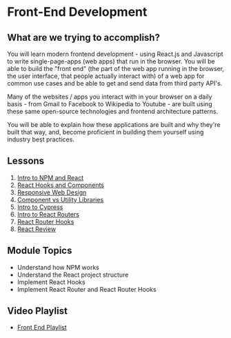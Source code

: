 # Front-End Development

## What are we trying to accomplish?

You will learn modern frontend development - using React.js and Javascript to write single-page-apps (web apps) that run in the browser. You will be able to build the "front end" (the part of the web app running in the browser, the user interface, that people actually interact with) of a web app for common use cases and be able to get and send data from third party API's.

Many of the websites / apps you interact with in your browser on a daily basis - from Gmail to Facebook to Wikipedia to Youtube - are built using these same open-source technologies and frontend architecture patterns.

You will be able to explain how these applications are built and why they're built that way, and, become proficient in building them yourself using industry best practices.

## Lessons

1. [Intro to NPM and React](./1-js-npm-axios/)
2. [React Hooks and Components](./2-hooks-components/)
3. [Responsive Web Design](./3-rwd/)
4. [Component vs Utility Libraries](./4-component-utilities/)
5. [Intro to Cypress](./5-intro-cypress/)
6. [Intro to React Routers](./6-intro-to-react-router/)
7. [React Router Hooks](./7-react-router-hooks/)
8. [React Review](./8-react-review/)

## Module Topics

- Understand how NPM works
- Understand the React project structure
- Implement React Hooks
- Implement React Router and React Router Hooks

## Video Playlist

- [Front End Playlist](https://www.youtube.com/playlist?list=PLu0CiQ7bzwEQtD0Lg2QziZ2N55jPeZJGV)
